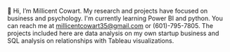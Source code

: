 

👋 Hi, I’m Millicent Cowart.
My research and projects have focused on business and psychology.
I'm currently learning Power BI and python.
You can reach me at millicentcowart35@gmail.com or (601)-795-7805.
The projects included here are data analysis on my own startup business and SQL analysis on relationships with Tableau visualizations.

<!---
MillicentCowart/MillicentCowart is a ✨ special ✨ repository because its `README.md` (this file) appears on your GitHub profile.
You can click the Preview link to take a look at your changes.
--->
